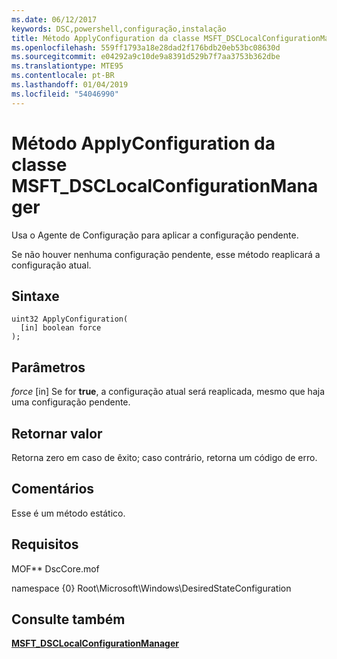```yaml
---
ms.date: 06/12/2017
keywords: DSC,powershell,configuração,instalação
title: Método ApplyConfiguration da classe MSFT_DSCLocalConfigurationManager
ms.openlocfilehash: 559ff1793a18e28dad2f176bdb20eb53bc08630d
ms.sourcegitcommit: e04292a9c10de9a8391d529b7f7aa3753b362dbe
ms.translationtype: MTE95
ms.contentlocale: pt-BR
ms.lasthandoff: 01/04/2019
ms.locfileid: "54046990"
---
```

# <a name="applyconfiguration-method-of-the-msftdsclocalconfigurationmanager-class"></a>Método ApplyConfiguration da classe MSFT_DSCLocalConfigurationManager

Usa o Agente de Configuração para aplicar a configuração pendente.

Se não houver nenhuma configuração pendente, esse método reaplicará a configuração atual.

## <a name="syntax"></a>Sintaxe

```mof
uint32 ApplyConfiguration(
  [in] boolean force
);
```

## <a name="parameters"></a>Parâmetros

*force* \[in\] Se for **true**, a configuração atual será reaplicada, mesmo que haja uma configuração pendente.

## <a name="return-value"></a>Retornar valor

Retorna zero em caso de êxito; caso contrário, retorna um código de erro.

## <a name="remarks"></a>Comentários

Esse é um método estático.

## <a name="requirements"></a>Requisitos

MOF** DscCore.mof

namespace {0} Root\Microsoft\Windows\DesiredStateConfiguration

## <a name="see-also"></a>Consulte também

[**MSFT_DSCLocalConfigurationManager**](msft-dsclocalconfigurationmanager.md)